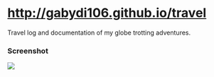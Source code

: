 # http://gabydi106.github.io/travel
Travel log and documentation of my globe trotting adventures.

### Screenshot

![](https://scontent-hkg3-1.xx.fbcdn.net/v/t34.0-12/14694657_10154695630745559_1248296749_n.png?oh=db93b8ace91ea745d9f2aa6782d076f1&oe=5802673A)
